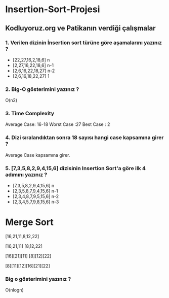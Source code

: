 # Insertion-Sort-Projesi
## Kodluyoruz.org ve Patikanın verdiği çalışmalar

### 1. Verilen dizinin İnsertion sort türüne göre aşamalarını yazınız ?
* [22,27,16,2,18,6] n
* [2,27,16,22,18,6] n-1
* [2,6,16,22,18,27] n-2  
* [2,6,16,18,22,27] 1

### 2. Big-O gösterimini yazınız ?

O(n2)

### 3. Time Complexity 

Average Case: 16-18
Worst Case :27
Best Case : 2 

### 4. Dizi sıralandıktan sonra 18 sayısı hangi case kapsamına girer ?

Average Case kapsamına girer.

### 5. [7,3,5,8,2,9,4,15,6] dizisinin Insertion Sort'a göre ilk 4 adımını yazınız ?

* [7,3,5,8,2,9,4,15,6] n
* [2,3,5,8,7,9,4,15,6] n-1
* [2,3,4,8,7,9,5,15,6] n-2
* [2,3,4,5,7,9,8,15,6] n-3


# Merge Sort 

[16,21,11,8,12,22] 

[16,21,11]  [8,12,22]

[16][21][11]  [8][12][22]

[8][11][12][16][21][22]

### Big o gösterimini yazınız ?

O(nlogn)
